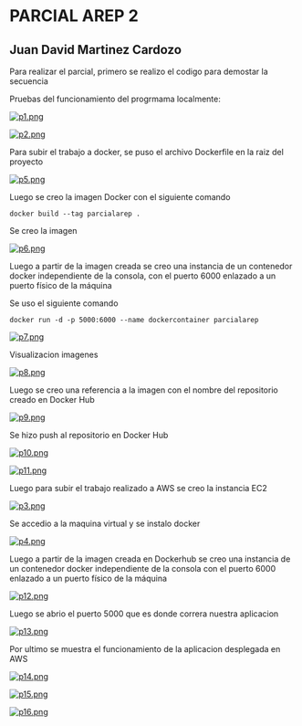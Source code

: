 # PARCIAL AREP 2

## Juan David Martinez Cardozo

Para realizar el parcial, primero se realizo el codigo para demostar la secuencia 

Pruebas del funcionamiento del progrmama localmente:

[![p1.png](https://i.postimg.cc/K8SZYscj/p1.png)](https://postimg.cc/qzwfbw3H)

[![p2.png](https://i.postimg.cc/y8HkGNZL/p2.png)](https://postimg.cc/RNgS64Gt)

Para subir el trabajo a docker, se puso el archivo Dockerfile en la raiz del proyecto

[![p5.png](https://i.postimg.cc/fRG5pmv6/p5.png)](https://postimg.cc/zyknRL6j)

Luego se creo la imagen Docker con el siguiente comando

```
docker build --tag parcialarep .

```

Se creo la imagen

[![p6.png](https://i.postimg.cc/t43VR6b0/p6.png)](https://postimg.cc/v4mm3cDX)

Luego a partir de la imagen creada se creo una instancia de un contenedor docker independiente de la consola, con el puerto 6000 enlazado a un puerto físico de la máquina

Se uso el siguiente comando 
```
docker run -d -p 5000:6000 --name dockercontainer parcialarep
```

[![p7.png](https://i.postimg.cc/cHnvjtX5/p7.png)](https://postimg.cc/S2mQYR0W)

Visualizacion imagenes

[![p8.png](https://i.postimg.cc/25Y93nBn/p8.png)](https://postimg.cc/xXs34J5d)

Luego se creo una referencia a la imagen con el nombre del repositorio creado en Docker Hub

[![p9.png](https://i.postimg.cc/bJWByW0w/p9.png)](https://postimg.cc/Kk7NQ9s6)

Se hizo push al repositorio en Docker Hub

[![p10.png](https://i.postimg.cc/6qVLkmYS/p10.png)](https://postimg.cc/rRmrWQ6C)

[![p11.png](https://i.postimg.cc/bvG0yJm1/p11.png)](https://postimg.cc/1gQVM9hz)


Luego para subir el trabajo realizado a AWS se creo la instancia EC2

[![p3.png](https://i.postimg.cc/Qd8j5K5Z/p3.png)](https://postimg.cc/F76tXRDT)

Se accedio a la maquina virtual y se instalo docker

[![p4.png](https://i.postimg.cc/15ykYhzp/p4.png)](https://postimg.cc/rzYZKHxm)

Luego a partir de la imagen creada en Dockerhub se creo una instancia de un contenedor docker independiente de la consola con el puerto 6000 enlazado a un puerto físico de la máquina 

[![p12.png](https://i.postimg.cc/J0d4z16B/p12.png)](https://postimg.cc/sG7RnRRV)


Luego se abrio el puerto 5000 que es donde correra nuestra aplicacion

[![p13.png](https://i.postimg.cc/Kz3yDnJ4/p13.png)](https://postimg.cc/bDPMz2Xj)

Por ultimo se muestra el funcionamiento de la aplicacion desplegada en AWS

[![p14.png](https://i.postimg.cc/nrKg3T7V/p14.png)](https://postimg.cc/4HdWd6Bj)

[![p15.png](https://i.postimg.cc/fT2BD6wn/p15.png)](https://postimg.cc/qzK8GDhj)

[![p16.png](https://i.postimg.cc/Z5XHypBw/p16.png)](https://postimg.cc/cvMwpKc3)

